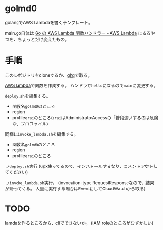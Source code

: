 # golmd0

golangでAWS Lambdaを書くテンプレート。

main.go自体は
[Go の AWS Lambda 関数ハンドラー - AWS Lambda](https://docs.aws.amazon.com/ja_jp/lambda/latest/dg/go-programming-model-handler-types.html)
にあるやつを、ちょっとだけ変えたもの。


# 手順

このレポジトリをcloneするか、[ghq](https://github.com/motemen/ghq)で取る。

[AWS lambda](https://ap-northeast-1.console.aws.amazon.com/lambda/home)で関数を作成する。
ハンドラが`hello`になるので`main`に変更する。

`deploy.sh`を編集する。
- 関数名`golmd0`のところ
- region
- profile`erai`のところ(`erai`はAdministratorAccessの「普段遣いするのは危険な」プロファイル)

同様に`invoke_lambda.sh`を編集する。
- 関数名`golmd0`のところ
- region
- profile`erai`のところ

`./deploy.sh`実行 (upx使ってるので、インストールするなり、コメントアウトしてください)

`./invoke_lambda.sh`実行。
(invocation-type RequestResponseなので、結果が帰ってくる。
大量に実行する場合はEventにしてCloudWatchから取る)


# TODO

lamdaを作るところから、cliでできないか。
(IAM roleのところがむずかしい)
